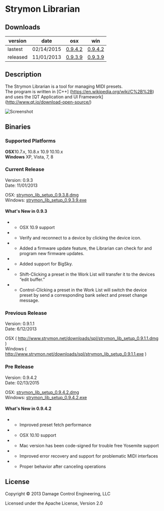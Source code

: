 # Strymon Librarian

## Downloads

| version | date | osx | win |
|---------|------|-----|-----|
| lastest | 02/14/2015 | [0.9.4.2]( https://s3-us-west-1.amazonaws.com/strymon/strymon_lib_setup_0.9.4.2.dmg ) | [0.9.4.2]( https://s3-us-west-1.amazonaws.com/strymon/strymon_lib_setup_0.9.4.2.exe ) |
| released | 11/01/2013 | [0.9.3.9]( https://s3-us-west-1.amazonaws.com/strymon/strymon_lib_setup_0.9.3.8.dmg ) | [0.9.3.9]( https://s3-us-west-1.amazonaws.com/strymon/strymon_lib_setup_0.9.3.9.exe ) |

## Description

The Strymon Librarian is a tool for managing MIDI presets. <br>
The program is written in [C++] (https://en.wikipedia.org/wiki/C%2B%2B) and uses the [QT Application and UI Framework] (http://www.qt.io/download-open-source/) <br>

<img src="http://www.strymon.net/downloads/spl/ss1.png" alt="Screenshot"/>

## Binaries

### Supported Platforms
<b>OSX</b>10.7.x, 10.8.x 10.9 10.10.x<br>
<b>Windows</b> XP, Vista, 7, 8<br>

### Current Release
Version: 0.9.3  <br>
Date: 11/01/2013 <br>

OSX: [strymon_lib_setup_0.9.3.8.dmg]( https://s3-us-west-1.amazonaws.com/strymon/strymon_lib_setup_0.9.3.8.dmg ) <br>
Windows: [strymon_lib_setup_0.9.3.9.exe]( https://s3-us-west-1.amazonaws.com/strymon/strymon_lib_setup_0.9.3.9.exe ) <br>

#### What's New in 0.9.3
+ - OSX 10.9 support
+ - Verify and reconnect to a device by clicking the device icon.
+ - Added a firmware update feature, the Librarian can check for and program new firmware updates.
+ - Added support for BigSky.
+ - Shift-Clicking a preset in the Work List will transfer it to the devices “edit buffer.”
+ - Control-Clicking a preset in the Work List will switch the device preset by send a corresponding bank select and preset change message.

### Previous Release
Version: 0.9.1.1 <br>
Date: 6/12/2013 <br>

OSX ( http://www.strymon.net/downloads/spl/strymon_lib_setup_0.9.1.1.dmg ) <br>
Windows ( http://www.strymon.net/downloads/spl/strymon_lib_setup_0.9.1.1.exe ) <br>

### Pre Release
Version: 0.9.4.2 <br>
Date: 02/13/2015 <br>

OSX: [strymon_lib_setup_0.9.4.2.dmg]( https://s3-us-west-1.amazonaws.com/strymon/strymon_lib_setup_0.9.4.2.dmg ) <br>
Windows: [strymon_lib_setup_0.9.4.2.exe]( https://s3-us-west-1.amazonaws.com/strymon/strymon_lib_setup_0.9.4.2.exe ) <br>

#### What's New in 0.9.4.2
+ - Improved preset fetch performance
+ - OSX 10.10 support
+ - Mac version has been code-signed for trouble free Yosemite support
+ - Improved error recovery and support for problematic MIDI interfaces 
+ * Proper behavior after canceling operations 

## License

Copyright © 2013 Damage Control Engineering, LLC

Licensed under the Apache License, Version 2.0 
